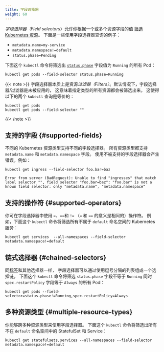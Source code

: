 ```yaml
---
title: 字段选择器
weight: 60
---
```

<!--
title: Field Selectors
weight: 60
-->

<!--
_Field selectors_ let you [select Kubernetes resources](/docs/concepts/overview/working-with-objects/kubernetes-objects) based on the value of one or more resource fields. Here are some example field selector queries:
-->
_字段选择器（Field selectors_）允许你根据一个或多个资源字段的值
[筛选 Kubernetes 资源](/zh-cn/docs/concepts/overview/working-with-objects/kubernetes-objects)。
下面是一些使用字段选择器查询的例子：

* `metadata.name=my-service`
* `metadata.namespace!=default`
* `status.phase=Pending`

<!--
This `kubectl` command selects all Pods for which the value of the [`status.phase`](/docs/concepts/workloads/pods/pod-lifecycle/#pod-phase) field is `Running`:
-->
下面这个 `kubectl` 命令将筛选出 [`status.phase`](/zh-cn/docs/concepts/workloads/pods/pod-lifecycle/#pod-phase)
字段值为 `Running` 的所有 Pod：

```shell
kubectl get pods --field-selector status.phase=Running
```
<!--
Field selectors are essentially resource *filters*. By default, no selectors/filters are applied, meaning that all resources of the specified type are selected. This makes the following `kubectl` queries equivalent:
-->
{{< note >}}
字段选择器本质上是资源*过滤器（Filters）*。默认情况下，字段选择器/过滤器是未被应用的，
这意味着指定类型的所有资源都会被筛选出来。
这使得以下的两个 `kubectl` 查询是等价的：

```shell
kubectl get pods
kubectl get pods --field-selector ""
```
{{< /note >}}

<!--
## Supported fields

Supported field selectors vary by Kubernetes resource type. All resource types support the `metadata.name` and `metadata.namespace` fields. Using unsupported field selectors produces an error. For example:
-->
## 支持的字段  {#supported-fields}

不同的 Kubernetes 资源类型支持不同的字段选择器。
所有资源类型都支持 `metadata.name` 和 `metadata.namespace` 字段。
使用不被支持的字段选择器会产生错误。例如：

```shell
kubectl get ingress --field-selector foo.bar=baz
```

```
Error from server (BadRequest): Unable to find "ingresses" that match label selector "", field selector "foo.bar=baz": "foo.bar" is not a known field selector: only "metadata.name", "metadata.namespace"
```

<!--
## Supported operators

You can use the `=`, `==`, and `!=` operators with field selectors (`=` and `==` mean the same thing). This `kubectl` command, for example, selects all Kubernetes Services that aren't in the `default` namespace:
-->
## 支持的操作符   {#supported-operators}

你可在字段选择器中使用 `=`、`==`和 `!=` （`=` 和 `==` 的意义是相同的）操作符。
例如，下面这个 `kubectl` 命令将筛选所有不属于 `default` 命名空间的 Kubernetes 服务：

```shell
kubectl get services  --all-namespaces --field-selector metadata.namespace!=default
```

<!--
## Chained selectors

As with [label](/docs/concepts/overview/working-with-objects/labels) and other selectors, field selectors can be chained together as a comma-separated list. This `kubectl` command selects all Pods for which the `status.phase` does not equal `Running` and the `spec.restartPolicy` field equals `Always`:
-->
## 链式选择器   {#chained-selectors}

同[标签](/zh-cn/docs/concepts/overview/working-with-objects/labels/)和其他选择器一样，
字段选择器可以通过使用逗号分隔的列表组成一个选择链。
下面这个 `kubectl` 命令将筛选 `status.phase` 字段不等于 `Running` 同时
`spec.restartPolicy` 字段等于 `Always` 的所有 Pod：

```shell
kubectl get pods --field-selector=status.phase!=Running,spec.restartPolicy=Always
```

<!--
## Multiple resource types

You can use field selectors across multiple resource types. This `kubectl` command selects all Statefulsets and Services that are not in the `default` namespace:
-->
## 多种资源类型   {#multiple-resource-types}

你能够跨多种资源类型来使用字段选择器。
下面这个 `kubectl` 命令将筛选出所有不在 `default` 命名空间中的 StatefulSet 和 Service：

```shell
kubectl get statefulsets,services --all-namespaces --field-selector metadata.namespace!=default
```
